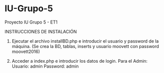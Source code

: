 # IU-Grupo-5
Proyecto IU Grupo 5 - ET1

INSTRUCCIONES DE INSTALACIÓN

1. Ejecutar el archivo installBD.php e introducir el usuario y password de la máquina.
  (Se crea la BD, tablas, inserts y usuario moovett con password moovett2016)
  
2. Acceder a index.php e introducir los datos de login. Para el Admin:
  Usuario: admin
  Password: admin
